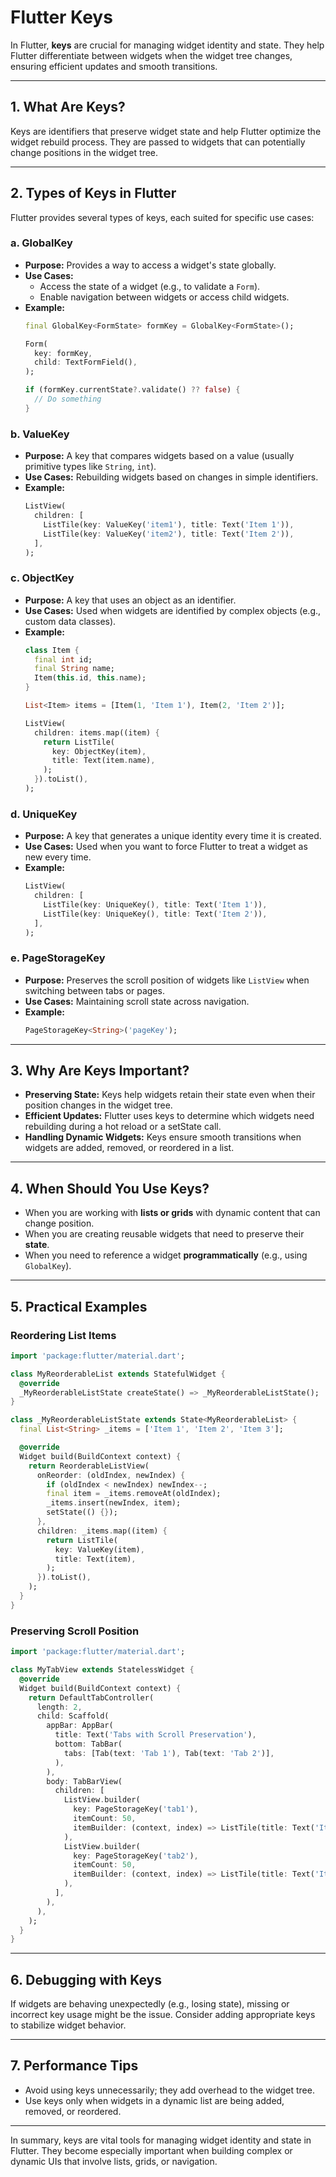 
# Flutter Keys

In Flutter, **keys** are crucial for managing widget identity and state. They help Flutter differentiate between widgets when the widget tree changes, ensuring efficient updates and smooth transitions.

---

## **1. What Are Keys?**
Keys are identifiers that preserve widget state and help Flutter optimize the widget rebuild process. They are passed to widgets that can potentially change positions in the widget tree.

---

## **2. Types of Keys in Flutter**
Flutter provides several types of keys, each suited for specific use cases:

### **a. GlobalKey**
- **Purpose:** Provides a way to access a widget's state globally.
- **Use Cases:**
  - Access the state of a widget (e.g., to validate a `Form`).
  - Enable navigation between widgets or access child widgets.
- **Example:**
  ```dart
  final GlobalKey<FormState> formKey = GlobalKey<FormState>();

  Form(
    key: formKey,
    child: TextFormField(),
  );

  if (formKey.currentState?.validate() ?? false) {
    // Do something
  }
  ```

### **b. ValueKey**
- **Purpose:** A key that compares widgets based on a value (usually primitive types like `String`, `int`).
- **Use Cases:** Rebuilding widgets based on changes in simple identifiers.
- **Example:**
  ```dart
  ListView(
    children: [
      ListTile(key: ValueKey('item1'), title: Text('Item 1')),
      ListTile(key: ValueKey('item2'), title: Text('Item 2')),
    ],
  );
  ```

### **c. ObjectKey**
- **Purpose:** A key that uses an object as an identifier.
- **Use Cases:** Used when widgets are identified by complex objects (e.g., custom data classes).
- **Example:**
  ```dart
  class Item {
    final int id;
    final String name;
    Item(this.id, this.name);
  }

  List<Item> items = [Item(1, 'Item 1'), Item(2, 'Item 2')];

  ListView(
    children: items.map((item) {
      return ListTile(
        key: ObjectKey(item),
        title: Text(item.name),
      );
    }).toList(),
  );
  ```

### **d. UniqueKey**
- **Purpose:** A key that generates a unique identity every time it is created.
- **Use Cases:** Used when you want to force Flutter to treat a widget as new every time.
- **Example:**
  ```dart
  ListView(
    children: [
      ListTile(key: UniqueKey(), title: Text('Item 1')),
      ListTile(key: UniqueKey(), title: Text('Item 2')),
    ],
  );
  ```

### **e. PageStorageKey**
- **Purpose:** Preserves the scroll position of widgets like `ListView` when switching between tabs or pages.
- **Use Cases:** Maintaining scroll state across navigation.
- **Example:**
  ```dart
  PageStorageKey<String>('pageKey');
  ```

---

## **3. Why Are Keys Important?**

- **Preserving State:** Keys help widgets retain their state even when their position changes in the widget tree.
- **Efficient Updates:** Flutter uses keys to determine which widgets need rebuilding during a hot reload or a setState call.
- **Handling Dynamic Widgets:** Keys ensure smooth transitions when widgets are added, removed, or reordered in a list.

---

## **4. When Should You Use Keys?**

- When you are working with **lists or grids** with dynamic content that can change position.
- When you are creating reusable widgets that need to preserve their **state**.
- When you need to reference a widget **programmatically** (e.g., using `GlobalKey`).

---

## **5. Practical Examples**

### **Reordering List Items**
```dart
import 'package:flutter/material.dart';

class MyReorderableList extends StatefulWidget {
  @override
  _MyReorderableListState createState() => _MyReorderableListState();
}

class _MyReorderableListState extends State<MyReorderableList> {
  final List<String> _items = ['Item 1', 'Item 2', 'Item 3'];

  @override
  Widget build(BuildContext context) {
    return ReorderableListView(
      onReorder: (oldIndex, newIndex) {
        if (oldIndex < newIndex) newIndex--;
        final item = _items.removeAt(oldIndex);
        _items.insert(newIndex, item);
        setState(() {});
      },
      children: _items.map((item) {
        return ListTile(
          key: ValueKey(item),
          title: Text(item),
        );
      }).toList(),
    );
  }
}
```

### **Preserving Scroll Position**
```dart
import 'package:flutter/material.dart';

class MyTabView extends StatelessWidget {
  @override
  Widget build(BuildContext context) {
    return DefaultTabController(
      length: 2,
      child: Scaffold(
        appBar: AppBar(
          title: Text('Tabs with Scroll Preservation'),
          bottom: TabBar(
            tabs: [Tab(text: 'Tab 1'), Tab(text: 'Tab 2')],
          ),
        ),
        body: TabBarView(
          children: [
            ListView.builder(
              key: PageStorageKey('tab1'),
              itemCount: 50,
              itemBuilder: (context, index) => ListTile(title: Text('Item $index')),
            ),
            ListView.builder(
              key: PageStorageKey('tab2'),
              itemCount: 50,
              itemBuilder: (context, index) => ListTile(title: Text('Item $index')),
            ),
          ],
        ),
      ),
    );
  }
}
```

---

## **6. Debugging with Keys**
If widgets are behaving unexpectedly (e.g., losing state), missing or incorrect key usage might be the issue. Consider adding appropriate keys to stabilize widget behavior.

---

## **7. Performance Tips**
- Avoid using keys unnecessarily; they add overhead to the widget tree.
- Use keys only when widgets in a dynamic list are being added, removed, or reordered.

---

In summary, keys are vital tools for managing widget identity and state in Flutter. They become especially important when building complex or dynamic UIs that involve lists, grids, or navigation.
